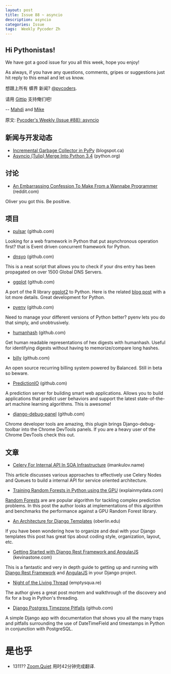 ```yaml
---
layout: post
title: Issue 88 ~ asyncio
description: asyncio
categories: Issue
tags:  Weekly Pycoder Zh
---
```


## Hi Pythonistas!

We have got a good issue for you all this week, hope you enjoy!

As always, if you have any questions, comments, gripes or suggestions just hit reply to this email and let us know.


想跟上所有 蠎界 新闻?
 [@pycoders](http://twitter.com/pycoders).

请用
[Gittip](https://www.gittip.com/PycodersWeekly)
支持俺们吧!

--
[Mahdi](https://twitter.com/#!/myusuf3) and [Mike](https://twitter.com/#!/mgrouchy)



原文: [Pycoder's Weekly (Issue #88): asyncio](http://eepurl.com/G6A9f)


## 新闻与开发动态

- [Incremental Garbage Collector in PyPy](http://morepypy.blogspot.ca/2013/10/incremental-garbage-collector-in-pypy.html)  (blogspot.ca)
- [Asyncio (Tulip) Merge Into Python 3.4](http://hg.python.org/cpython/rev/dafe78cd58c7) (python.org)


## 讨论

- [An Embarrassing Confession To Make From a Wannabe Programmer](http://www.reddit.com/r/Python/comments/1ommt7/more_than_a_year_down_the_line_an_embarrassing/)
(reddit.com)

Oliver you got this. Be positive. 



## 项目
- [pulsar](https://github.com/quantmind/pulsar) (github.com)

Looking for a web framework in Python that put asynchronous operation first?  that is Event driven concurrent framework for Python.

 
- [dnsyo](https://github.com/samarudge/dnsyo) (github.com)

This is a neat script that allows you to check if your dns entry has been propagated on over 1500 Global DNS Servers.

 
- [ggplot](https://github.com/yhat/ggplot/) (github.com)

A port of the R library 
[ggplot2](https://github.com/hadley/ggplot2)
to Python. Here is the related 
[blog post](http://blog.yhathq.com/posts/ggplot-for-python.html)
with a lot more details. Great development for Python.

 
- [pyenv](https://github.com/yyuu/pyenv) (github.com)

Need to manage your different versions of Python better? pyenv lets you do that simply, and unobtrusively.

 
- [humanhash](https://github.com/zacharyvoase/humanhash) (github.com)

Get human readable representations of hex digests with humanhash. Useful for identifying digests without having to memorize/compare long hashes.

 
- [billy](https://github.com/balanced/billy) (github.com)

An open source recurring billing system powered by Balanced. Still in beta so beware.

 
- [PredictionIO](https://github.com/PredictionIO/PredictionIO) (github.com)

A prediction server for building smart web applications. Allows you to build applications that predict user behaviors and support the latest state-of-the-art machine learning algorithms. This is awesome!

 
- [django-debug-panel](https://github.com/recamshak/django-debug-panel) (github.com)

Chrome developer tools are amazing, this plugin brings Django-debug-toolbar into the Chrome DevTools panels. If you are a heavy user of the Chrome DevTools check this out.


## 文章

- [Celery For Internal API In SOA Infrastructure](http://www.imankulov.name/posts/celery-for-internal-api.html) (imankulov.name)

This article discusses various approaches to effectively use Celery Nodes and Queues to build a internal API for service oriented architecture.

 

- [Training Random Forests in Python using the GPU](http://blog.explainmydata.com/2013/10/training-random-forests-in-python-using.html) (explainmydata.com)

[Random Forests](http://www.stat.berkeley.edu/~breiman/RandomForests/cc_home.htm)
are are popular algorithm for tackling complex prediction problems. In this post the author looks at implementations of this algorithm and benchmarks the performance against a GPU Random Forest library.

 

- [An Architecture for Django Templates](https://oncampus.oberlin.edu/webteam/2012/09/architecture-django-templates) (oberlin.edu)

If you have been wondering how to organize and deal with your Django templates this post has great tips about coding style, organization, layout, etc.

 

- [Getting Started with Django Rest Framework and AngularJS](http://blog.kevinastone.com/getting-started-with-django-rest-framework-and-angularjs.html) (kevinastone.com)

This is a fantastic and very in depth guide to getting up and running with 
[Django Rest Framework](http://django-rest-framework.org/)
 and 
 [AngularJS](http://angularjs.org/)
  in your Django project.

 

- [Night of the Living Thread](http://emptysqua.re/blog/night-of-the-living-thread/) (emptysqua.re)

The author gives a great post mortem and walkthrough of the discovery and fix for a bug in Python's threading.

 

- [Django Postgres Timezone Pitfalls](https://github.com/counsyl/django-postgres-timezones) (github.com)

A simple Django app with documentation that shows you all the many traps and pitfalls surrounding the use of DateTimeField and timestamps in Python in conjunction with PostgreSQL.

# 是也乎

- 1311?? [Zoom.Quiet](http://zoomquiet.org/) 用时42分钟完成翻译.

